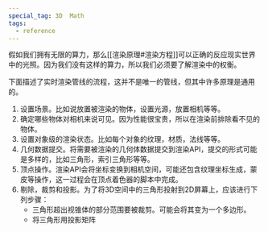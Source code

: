 ```yaml
---
special_tag: 3D  Math
tags:
  - reference
---
```

假如我们拥有无限的算力，那么[[渲染原理#渲染方程]]可以正确的反应现实世界中的光照。因为我们没有这样的算力，所以我们必须要了解渲染中的权衡。

下面描述了实时渲染管线的流程，这并不是唯一的管线，但其中许多原理是通用的。

1. 设置场景。比如说放置被渲染的物体，设置光源，放置相机等等。
2. 确定哪些物体对相机来说可见。因为性能很宝贵，所以在渲染前排除看不见的物体。
3. 设置对象级的渲染状态。比如每个对象的纹理，材质，法线等等。
4. 几何数据提交。将需要被渲染的几何体数据提交到渲染API，提交的形式可能是多样的，比如三角形，索引三角形等等。
5. 顶点操作。渲染API会将坐标变换到相机空间，可能还包含纹理坐标生成，蒙皮等操作，这一过程会在顶点着色器的脚本中完成。
6. 剔除，裁剪和投影。为了将3D空间中的三角形投射到2D屏幕上，应该进行下列步骤：
	- 三角形超出视锥体的部分范围要被裁剪。可能会将其变为一个多边形。
	- 将三角形用投影矩阵